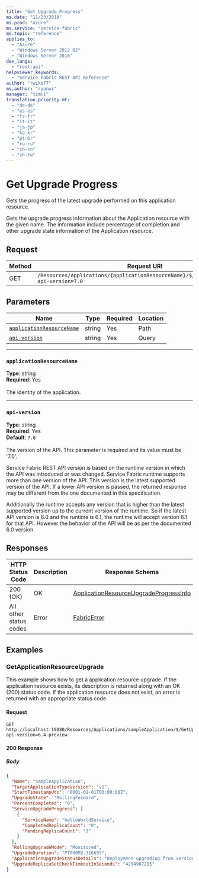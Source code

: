 ```yaml
---
title: "Get Upgrade Progress"
ms.date: "11/23/2019"
ms.prod: "azure"
ms.service: "service-fabric"
ms.topic: "reference"
applies_to: 
  - "Azure"
  - "Windows Server 2012 R2"
  - "Windows Server 2016"
dev_langs: 
  - "rest-api"
helpviewer_keywords: 
  - "Service Fabric REST API Reference"
author: "rwike77"
ms.author: "ryanwi"
manager: "timlt"
translation.priority.mt: 
  - "de-de"
  - "es-es"
  - "fr-fr"
  - "it-it"
  - "ja-jp"
  - "ko-kr"
  - "pt-br"
  - "ru-ru"
  - "zh-cn"
  - "zh-tw"
---
```

# Get Upgrade Progress
Gets the progress of the latest upgrade performed on this application resource.

Gets the upgrade progress information about the Application resource with the given name. The information include percentage of completion and other upgrade state information of the Application resource.

## Request
| Method | Request URI |
| ------ | ----------- |
| GET | `/Resources/Applications/{applicationResourceName}/$/GetUpgradeProgress?api-version=7.0` |


## Parameters
| Name | Type | Required | Location |
| --- | --- | --- | --- |
| [`applicationResourceName`](#applicationresourcename) | string | Yes | Path |
| [`api-version`](#api-version) | string | Yes | Query |

____
### `applicationResourceName`
__Type__: string <br/>
__Required__: Yes<br/>
<br/>
The identity of the application.

____
### `api-version`
__Type__: string <br/>
__Required__: Yes<br/>
__Default__: `7.0` <br/>
<br/>
The version of the API. This parameter is required and its value must be '7.0'.

Service Fabric REST API version is based on the runtime version in which the API was introduced or was changed. Service Fabric runtime supports more than one version of the API. This version is the latest supported version of the API. If a lower API version is passed, the returned response may be different from the one documented in this specification.

Additionally the runtime accepts any version that is higher than the latest supported version up to the current version of the runtime. So if the latest API version is 6.0 and the runtime is 6.1, the runtime will accept version 6.1 for that API. However the behavior of the API will be as per the documented 6.0 version.


## Responses

| HTTP Status Code | Description | Response Schema |
| --- | --- | --- |
| 200 (OK) | OK<br/> | [ApplicationResourceUpgradeProgressInfo](sfclient-model-applicationresourceupgradeprogressinfo.md) |
| All other status codes | Error<br/> | [FabricError](sfclient-model-fabricerror.md) |

## Examples

### GetApplicationResourceUpgrade

This example shows how to get a application resource upgrade. If the application resource exists, its description is returned along with an OK (200) status code. If the application resource does not exist, an error is returned with an appropriate status code.

#### Request
```
GET http://localhost:19080/Resources/Applications/sampleApplication/$/GetUpgradeProgress?api-version=6.4-preview
```

#### 200 Response
##### Body
```json
{
  "Name": "sampleApplication",
  "TargetApplicationTypeVersion": "v1",
  "StartTimestampUtc": "0001-01-01T00:00:00Z",
  "UpgradeState": "RollingForward",
  "PercentCompleted": "0",
  "ServiceUpgradeProgress": [
    {
      "ServiceName": "helloWorldService",
      "CompletedReplicaCount": "0",
      "PendingReplicaCount": "3"
    }
  ],
  "RollingUpgradeMode": "Monitored",
  "UpgradeDuration": "PT0H0M2.31669S",
  "ApplicationUpgradeStatusDetails": "Deployment upgrading from version: v0 to version: v1.",
  "UpgradeReplicaSetCheckTimeoutInSeconds": "4294967295"
}
```

